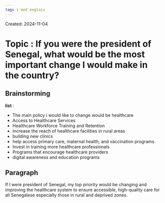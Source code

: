 ```yaml
---
tags : mod englais
---
```

Created: 2024-11-04

# Topic : **If you were the president of Senegal, what would be the most important change I would make in the country?**

## Brainstorming

**list** : 
- The main policy i would like to change would be healthcare
- Access to Healthcare Services
- Healthcare Workforce Training and Retention
- Increase the reach of healthcare facilities in rural areas
- building new clinics
- help access primary care, maternal health, and vaccination programs.
- Invest in training more healthcare professionals
- Programs that encourage healthcare providers
- digital awareness and education programs

## Paragraph 
If I were president of Senegal, my top priority would be changing and improving the healthcare system to ensure accessible, high-quality care for all Senegalese especially those in rural and deprived zones. 